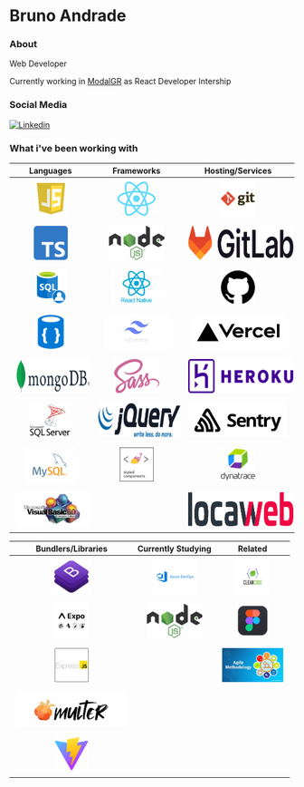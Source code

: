 # Bruno Andrade

### About

Web Developer

Currently working in [ModalGR](https://modalgr.com.br/) as React Developer Intership

### Social Media

<a href="https://www.linkedin.com/in/bruno--andrade/" target="_blank"><img src="https://img.shields.io/badge/-Bruno%20Andrade-6633cc?style=flat-square&logo=Linkedin&logoColor=white&link=https://www.linkedin.com/in/bruno--andrade/" alt="Linkedin"/></a>

### What i've been working with

| Languages | Frameworks | Hosting/Services |
| :-: | :-: | :-: |
| <img style="margin: 5px" height="60" src="https://github.com/andrade-bruno/andrade-bruno/blob/dev/assets/js6.png"> | <img style="margin: 5px" height="60" src="https://github.com/andrade-bruno/andrade-bruno/blob/dev/assets/react.png"> | <img style="margin: 5px" height="60" src="https://github.com/andrade-bruno/andrade-bruno/blob/dev/assets/git.png">
| <img style="margin: 5px" height="60" src="https://github.com/andrade-bruno/andrade-bruno/blob/dev/assets/typescript.png"> | <img style="margin: 5px" height="60" src="https://github.com/andrade-bruno/andrade-bruno/blob/dev/assets/nodejs.png"> | <img style="margin: 5px" height="60" src="https://github.com/andrade-bruno/andrade-bruno/blob/dev/assets/gitlab.png">
| <img style="margin: 5px" height="60" src="https://github.com/andrade-bruno/andrade-bruno/blob/dev/assets/sql.png"> | <img style="margin: 5px" height="60" src="https://github.com/andrade-bruno/andrade-bruno/blob/dev/assets/react-native.png"> | <img style="margin: 5px" height="60" src="https://github.com/andrade-bruno/andrade-bruno/blob/dev/assets/github.png">
| <img style="margin: 5px" height="60" src="https://github.com/andrade-bruno/andrade-bruno/blob/dev/assets/no-sql.png"> | <img style="margin: 5px" height="60" src="https://github.com/andrade-bruno/andrade-bruno/blob/dev/assets/tailwind-css.png"> | <img style="margin: 5px" height="60" src="https://github.com/andrade-bruno/andrade-bruno/blob/dev/assets/vercel.png">
| <img style="margin: 5px" height="60" src="https://github.com/andrade-bruno/andrade-bruno/blob/dev/assets/mongodb.png"> | <img style="margin: 5px" height="60" src="https://github.com/andrade-bruno/andrade-bruno/blob/dev/assets/sass.png"> | <img style="margin: 5px" height="60" src="https://github.com/andrade-bruno/andrade-bruno/blob/dev/assets/heroku.png">
| <img style="margin: 5px" height="60" src="https://github.com/andrade-bruno/andrade-bruno/blob/dev/assets/sql-server.png"> | <img style="margin: 5px" height="60" src="https://github.com/andrade-bruno/andrade-bruno/blob/dev/assets/jquery.png"> | <img style="margin: 5px" height="60" src="https://github.com/andrade-bruno/andrade-bruno/blob/dev/assets/sentry.png"> 
| <img style="margin: 5px" height="60" src="https://github.com/andrade-bruno/andrade-bruno/blob/dev/assets/mysql.png"> | <img style="margin: 5px" height="60" src="https://github.com/andrade-bruno/andrade-bruno/blob/dev/assets/styled-components.png"> | <img style="margin: 5px" height="60" src="https://github.com/andrade-bruno/andrade-bruno/blob/dev/assets/dynatrace.png">
| <img style="margin: 5px" height="60" src="https://github.com/andrade-bruno/andrade-bruno/blob/dev/assets/visual-basic.png"> | | <img style="margin: 5px" height="60" src="https://github.com/andrade-bruno/andrade-bruno/blob/dev/assets/locaweb.png">

| Bundlers/Libraries | Currently Studying | Related |
| :-: | :-: | :-: |
| <img style="margin: 5px" height="60" src="https://github.com/andrade-bruno/andrade-bruno/blob/dev/assets/bootstrap.png"> | <img style="margin: 5px" height="60" src="https://github.com/andrade-bruno/andrade-bruno/blob/dev/assets/azure-devops.png"> | <img style="margin: 5px" height="60" src="https://github.com/andrade-bruno/andrade-bruno/blob/dev/assets/clean-code.png">
| <img style="margin: 5px" height="60" src="https://github.com/andrade-bruno/andrade-bruno/blob/dev/assets/expo.png"> | <img style="margin: 5px" height="60" src="https://github.com/andrade-bruno/andrade-bruno/blob/dev/assets/nodejs.png"> | <img style="margin: 5px" height="60" src="https://github.com/andrade-bruno/andrade-bruno/blob/dev/assets/figma.png">
| <img style="margin: 5px" height="60" src="https://github.com/andrade-bruno/andrade-bruno/blob/dev/assets/express.png"> | | <img style="margin: 5px" height="60" src="https://github.com/andrade-bruno/andrade-bruno/blob/dev/assets/agile-methodology.png">
| <img style="margin: 5px" height="60" src="https://github.com/andrade-bruno/andrade-bruno/blob/dev/assets/multer.png">
| <img style="margin: 5px" height="60" src="https://github.com/andrade-bruno/andrade-bruno/blob/dev/assets/vite.svg">
